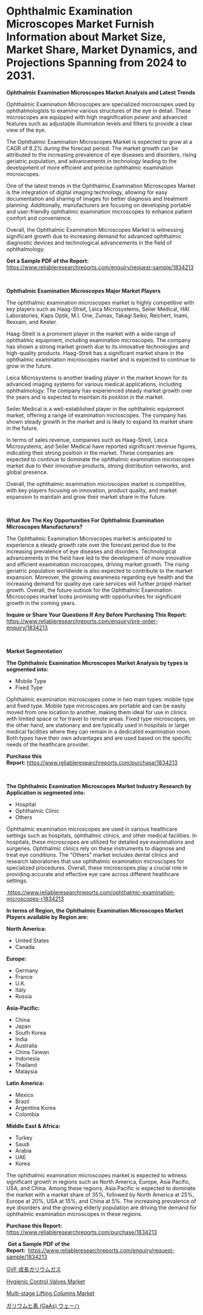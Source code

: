 <p><h1>Ophthalmic Examination Microscopes Market Furnish Information about Market Size, Market Share, Market Dynamics, and Projections Spanning from 2024 to 2031.</h1></p><p><strong>Ophthalmic Examination Microscopes Market Analysis and Latest Trends</strong></p>
<p><p>Ophthalmic Examination Microscopes are specialized microscopes used by ophthalmologists to examine various structures of the eye in detail. These microscopes are equipped with high magnification power and advanced features such as adjustable illumination levels and filters to provide a clear view of the eye.</p><p>The Ophthalmic Examination Microscopes Market is expected to grow at a CAGR of 8.2% during the forecast period. The market growth can be attributed to the increasing prevalence of eye diseases and disorders, rising geriatric population, and advancements in technology leading to the development of more efficient and precise ophthalmic examination microscopes.</p><p>One of the latest trends in the Ophthalmic Examination Microscopes Market is the integration of digital imaging technology, allowing for easy documentation and sharing of images for better diagnosis and treatment planning. Additionally, manufacturers are focusing on developing portable and user-friendly ophthalmic examination microscopes to enhance patient comfort and convenience.</p><p>Overall, the Ophthalmic Examination Microscopes Market is witnessing significant growth due to increasing demand for advanced ophthalmic diagnostic devices and technological advancements in the field of ophthalmology.</p></p>
<p><strong>Get a Sample PDF of the Report:&nbsp;</strong> <a href="https://www.reliableresearchreports.com/enquiry/request-sample/1834213">https://www.reliableresearchreports.com/enquiry/request-sample/1834213</a></p>
<p>&nbsp;</p>
<p><strong>Ophthalmic Examination Microscopes Major Market Players</strong></p>
<p><p>The ophthalmic examination microscopes market is highly competitive with key players such as Haag-Streit, Leica Microsystems, Seiler Medical, HAI Laboratories, Kaps Optik, M.I. One, Zumax, Takagi Seiko, Reichert, Inami, Rexxam, and Keeler.</p><p>Haag-Streit is a prominent player in the market with a wide range of ophthalmic equipment, including examination microscopes. The company has shown a strong market growth due to its innovative technologies and high-quality products. Haag-Streit has a significant market share in the ophthalmic examination microscopes market and is expected to continue to grow in the future.</p><p>Leica Microsystems is another leading player in the market known for its advanced imaging systems for various medical applications, including ophthalmology. The company has experienced steady market growth over the years and is expected to maintain its position in the market.</p><p>Seiler Medical is a well-established player in the ophthalmic equipment market, offering a range of examination microscopes. The company has shown steady growth in the market and is likely to expand its market share in the future.</p><p>In terms of sales revenue, companies such as Haag-Streit, Leica Microsystems, and Seiler Medical have reported significant revenue figures, indicating their strong position in the market. These companies are expected to continue to dominate the ophthalmic examination microscopes market due to their innovative products, strong distribution networks, and global presence.</p><p>Overall, the ophthalmic examination microscopes market is competitive, with key players focusing on innovation, product quality, and market expansion to maintain and grow their market share in the future.</p></p>
<p>&nbsp;</p>
<p><strong>What Are The Key Opportunities For Ophthalmic Examination Microscopes Manufacturers?</strong></p>
<p><p>The Ophthalmic Examination Microscopes market is anticipated to experience a steady growth rate over the forecast period due to the increasing prevalence of eye diseases and disorders. Technological advancements in the field have led to the development of more innovative and efficient examination microscopes, driving market growth. The rising geriatric population worldwide is also expected to contribute to the market expansion. Moreover, the growing awareness regarding eye health and the increasing demand for quality eye care services will further propel market growth. Overall, the future outlook for the Ophthalmic Examination Microscopes market looks promising with opportunities for significant growth in the coming years.</p></p>
<p><strong>Inquire or Share Your Questions If Any Before Purchasing This Report:</strong> <a href="https://www.reliableresearchreports.com/enquiry/pre-order-enquiry/1834213">https://www.reliableresearchreports.com/enquiry/pre-order-enquiry/1834213</a></p>
<p>&nbsp;</p>
<p><strong>Market Segmentation</strong></p>
<p><strong>The Ophthalmic Examination Microscopes Market Analysis by types is segmented into:</strong></p>
<p><ul><li>Mobile Type</li><li>Fixed Type</li></ul></p>
<p><p>Ophthalmic examination microscopes come in two main types: mobile type and fixed type. Mobile type microscopes are portable and can be easily moved from one location to another, making them ideal for use in clinics with limited space or for travel to remote areas. Fixed type microscopes, on the other hand, are stationary and are typically used in hospitals or larger medical facilities where they can remain in a dedicated examination room. Both types have their own advantages and are used based on the specific needs of the healthcare provider.</p></p>
<p><strong>Purchase this Report:&nbsp;</strong><a href="https://www.reliableresearchreports.com/purchase/1834213">https://www.reliableresearchreports.com/purchase/1834213</a></p>
<p>&nbsp;</p>
<p><strong>The Ophthalmic Examination Microscopes Market Industry Research by Application is segmented into:</strong></p>
<p><ul><li>Hospital</li><li>Ophthalmic Clinic</li><li>Others</li></ul></p>
<p><p>Ophthalmic examination microscopes are used in various healthcare settings such as hospitals, ophthalmic clinics, and other medical facilities. In hospitals, these microscopes are utilized for detailed eye examinations and surgeries. Ophthalmic clinics rely on these instruments to diagnose and treat eye conditions. The "Others" market includes dental clinics and research laboratories that use ophthalmic examination microscopes for specialized procedures. Overall, these microscopes play a crucial role in providing accurate and effective eye care across different healthcare settings.</p></p>
<p><a href="https://www.reliableresearchreports.com/ophthalmic-examination-microscopes-r1834213">&nbsp;https://www.reliableresearchreports.com/ophthalmic-examination-microscopes-r1834213</a></p>
<p><strong>In terms of Region, the Ophthalmic Examination Microscopes Market Players available by Region are:</strong></p>
<p>
    <p> <strong> North America: </strong>
        <ul>
            <li>United States</li>
            <li>Canada</li>
        </ul>
        </p> 
    <p> <strong> Europe: </strong>
        <ul>
            <li>Germany</li>
            <li>France</li>
            <li>U.K.</li>
            <li>Italy</li>
            <li>Russia</li>
        </ul>
        </p> 
    <p> <strong> Asia-Pacific: </strong>
        <ul>
            <li>China</li>
            <li>Japan</li>
            <li>South Korea</li>
            <li>India</li>
            <li>Australia</li>
            <li>China Taiwan</li>
            <li>Indonesia</li>
            <li>Thailand</li>
            <li>Malaysia</li>
        </ul>
        </p> 
    <p> <strong> Latin America: </strong>
        <ul>
            <li>Mexico</li>
            <li>Brazil</li>
            <li>Argentina Korea</li>
            <li>Colombia</li>
        </ul>
        </p> 
    <p> <strong> Middle East & Africa: </strong>
        <ul>
            <li>Turkey</li>
            <li>Saudi</li>
            <li>Arabia</li>
            <li>UAE</li>
            <li>Korea</li>
        </ul>
    </p>
    </p>
<p><p>The ophthalmic examination microscopes market is expected to witness significant growth in regions such as North America, Europe, Asia Pacific, USA, and China. Among these regions, Asia Pacific is expected to dominate the market with a market share of 35%, followed by North America at 25%, Europe at 20%, USA at 15%, and China at 5%. The increasing prevalence of eye disorders and the growing elderly population are driving the demand for ophthalmic examination microscopes in these regions.</p></p>
<p><strong>Purchase this Report: </strong><a href="https://www.reliableresearchreports.com/purchase/1834213">https://www.reliableresearchreports.com/purchase/1834213</a></p>
<p>&nbsp;<strong>Get a Sample PDF of the Report:&nbsp;&nbsp;</strong><a href="https://www.reliableresearchreports.com/enquiry/request-sample/1834213">https://www.reliableresearchreports.com/enquiry/request-sample/1834213</a></p>
<p><strong></strong></p>
<p><p><a href="https://github.com/BoydYundt1/Market-Research-Report-List-2/blob/main/6104721169684.md">GVF 成長ガリウムガス</a></p><p><a href="https://github.com/kumertitash/Market-Research-Report-List-1/blob/main/hygienic-control-valves-market.md">Hygienic Control Valves Market</a></p><p><a href="https://github.com/huqhwmcs55/Market-Research-Report-List-1/blob/main/multi-stage-lifting-columns-market.md">Multi-stage Lifting Columns Market</a></p><p><a href="https://github.com/JessKilback/Market-Research-Report-List-1/blob/main/6220964169685.md">ガリウムヒ素 (GaAs) ウェーハ</a></p></p>